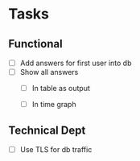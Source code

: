 # Tasks

## Functional

- [ ] Add answers for first user into db
- [ ] Show all answers
  - [ ] In table as output
  - [ ] In time graph


## Technical Dept
- [ ] Use TLS for db traffic
